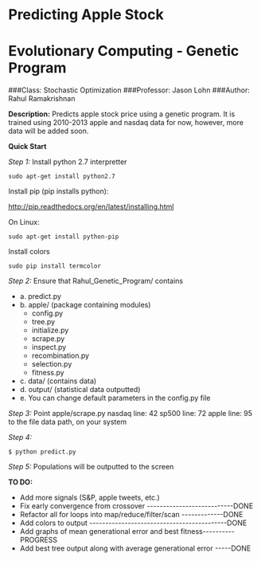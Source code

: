 Predicting Apple Stock
======================
Evolutionary Computing - Genetic Program
========================================

###Class: Stochastic Optimization
###Professor: Jason Lohn
###Author: Rahul Ramakrishnan

**Description:**
Predicts apple stock price using a genetic program. 
It is trained using 2010-2013 apple and nasdaq data for
now, however, more data will be added soon.


**Quick Start**

*Step 1:*
Install python 2.7 interpretter

```
sudo apt-get install python2.7
```

Install pip (pip installs python):

http://pip.readthedocs.org/en/latest/installing.html


On Linux:
```
sudo apt-get install python-pip
```


Install colors

```
sudo pip install termcolor
```

*Step 2:*
Ensure that Rahul_Genetic_Program/ contains
- a. predict.py
- b. apple/ (package containing modules)
	- config.py
	- tree.py
	- initialize.py
	- scrape.py
	- inspect.py
	- recombination.py
	- selection.py
	- fitness.py
- c. data/ (contains data)
- d. output/ (statistical data outputted)
- e. You can change default parameters in the config.py file

*Step 3:*
Point apple/scrape.py
	nasdaq line: 42
	sp500  line: 72
	apple  line: 95
	to the file data path, 
	on your system

*Step 4:*
```
$ python predict.py
```

*Step 5:*
Populations will be outputted to the screen


**TO DO:**
- Add more signals (S&P, apple tweets, etc.) 
- Fix early convergence from crossover ---------------------------DONE
- Refactor all for loops into map/reduce/filter/scan -------------DONE
- Add colors to output -------------------------------------------DONE
- Add graphs of mean generational error and best fitness----------PROGRESS
- Add best tree output along with average generational error -----DONE

